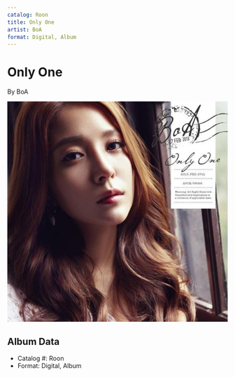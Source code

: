 ```yaml
---
catalog: Roon
title: Only One
artist: BoA
format: Digital, Album
---
```


# Only One

By BoA

![](../../assets/albumcovers/BoA-Only_One.png)

## Album Data

- Catalog #: Roon
- Format: Digital, Album

